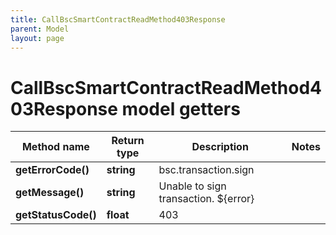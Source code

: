 ```yaml
---
title: CallBscSmartContractReadMethod403Response
parent: Model
layout: page
---
```


# CallBscSmartContractReadMethod403Response model getters

Method name | Return type | Description | Notes
------------ | ------------- | ------------- | -------------
**getErrorCode()** | **string** | bsc.transaction.sign |
**getMessage()** | **string** | Unable to sign transaction. ${error} |
**getStatusCode()** | **float** | 403 |

